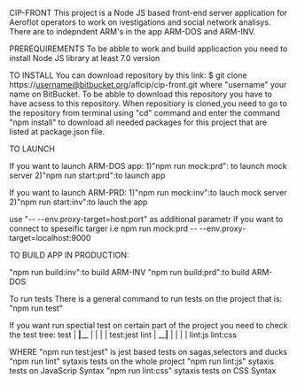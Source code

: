 CIP-FRONT
This project is a Node JS based front-end server application  for Aeroflot operators to work on ivestigations and social network analisys.
There are to indepndent ARM's in the app ARM-DOS and ARM-INV.

PREREQUIREMENTS
To be abble to work and build applicaction you need to install Node JS library at least 7.0 version

TO INSTALL
You can download repository by this link:
$ git clone https://username@bitbucket.org/aflcip/cip-front.git
where "username" your name on BitBucket.
To be abble to download this repository you have to have acsess to this repository.
When repositiory is cloned,you need to go to the repository from terminal using "cd" command and enter the command "npm install" to download all needed packages for this project that are listed at package.json file.

TO LAUNCH

If you want to launch ARM-DOS app:
1)"npm run mock:prd": to launch mock server 
2)"npm run start:prd":to launch app

If you want to launch  ARM-PRD:
1)"npm run mock:inv":to lauch mock server
2)"npm run start:inv":to lauch the app



use "-- --env.proxy-target=host:port" as additional parametr if you want to connect to speseific targer 
i.e
npm run mock:prd -- --env.proxy-target=localhost:9000


TO BUILD APP IN PRODUCTION:

"npm run build:inv":to build ARM-INV
"npm run build:prd":to build ARM-DOS

To run tests
There is a general command to run tests on the project that is:
"npm run test"

If you want run spectial test on certain part of the project you need to check the test tree:
                                  test
                                    |
                            ________|__________
                            |                  |
                            |                  |
                        test:jest            lint 
                                              |
                                    __________|________
                                   |                   |
                                   |                   |
                              lint:js              lint:css 

WHERE
"npm run test:jest" is jest based tests on sagas,selectors and ducks
"npm run lint" sytaxis tests on the whole project 
"npm run lint:js" sytaxis tests on JavaScrip Syntax
"npm run lint:css"  sytaxis tests on CSS Syntax
